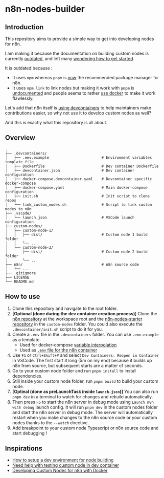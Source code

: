 # n8n-nodes-builder

## Introduction

This repository aims to provide a simple way to get into developing nodes for n8n.

I am making it because the documentation on building custom nodes is
currently [outdated](https://github.com/n8n-io/n8n-nodes-starter/issues/62), and left
many [wondering how to get started](https://community.n8n.io/t/n8n-nodes-starter-example-switched-to-pnpm-does-not-match-tutorial/59031).

It is outdated because :

- It uses `npm` whereas `pnpm` is [now](https://github.com/n8n-io/n8n/pull/4429) the recommended package manager for
  n8n.
- It uses `npm link` to link nodes but making it work with `pnpm`
  is [undocumented](https://community.n8n.io/t/issues-creating-custom-nodes/81250/4) and people seems to
  rather [use docker](https://community.n8n.io/t/need-help-with-testing-custom-node-in-dev-container/57520/5) to make it
  work flawlessly.

Let's add that n8n itself is [using devcontainers](https://github.com/n8n-io/n8n/tree/master/.devcontainer) to help
maintainers make contributions easier, so why not use it to develop custom nodes as well?

And this is exactly what this repository is all about.

## Overview

```text
.
├── .devcontainers/
│   ├── .env.example                        # Environment variables template file
│   ├── Dockerfile                          # Dev container Dockerfile
│   ├── devcontainer.json                   # Dev container configuration
│   ├── docker-compose.devcontainer.yaml    # Devcontainer specific docker-compose
│   ├── docker-compose.yaml                 # Main docker-compose configuration
│   ├── init.sh                             # Init script to clone repos
│   └── link_custom_nodes.sh                # Script to link custom nodes to n8n 
├── .vscode/
│   └── launch.json                         # VSCode launch configuration
├── custom-nodes/
│   ├── custom-node-1/
│   │   ├── dist/                           # Custom node 1 build folder
│   │   └── ...
│   └── custom-node-2/
│       ├── dist/                           # Custom node 2 build folder
│       └── ...
├── n8n/                                    # n8n source code             
│   └── ...
├── .gitignore
├── LICENSE
└── README.md
```

## How to use

1. Clone this repository and navigate to the root folder.
2. **[Optional (done during the dev container creation process)]** Clone
   the [n8n repository](https://github.com/n8n-io/n8n) at the workspace root and
   the [n8n-nodes-starter repository](https://github.com/n8n-io/n8n-nodes-starter) in the `custom-nodes` folder. You
   could also execute the `.devcontainer/init.sh` script to do it for you.
3. Create a `.env` file in the `.devcontainers` folder. You can use `.env.example` as a template.
    - Used for
      docker-compose [variable interpolation](https://docs.docker.com/compose/how-tos/environment-variables/variable-interpolation/#interpolation-syntax)
    - Used as [`.env` file for the n8n container](https://docs.docker.com/reference/compose-file/services/#env_file)
4. Use `F1` or `Ctrl+Shift+P` and select `Dev Containers: Reopen in Container` in VSCode. The first start it long (5m on
   my end) because it builds up n8n from source, but subsequent starts are a matter of seconds.
5. Go to your custom node folder and run `pnpm install` to install dependencies.
6. Still inside your custom node folder, run `pnpm build` to build your custom node.
7. **[Optinal (done as preLaunchTask inside `launch.json`)]** You can also run `pnpm dev` in a terminal to watch for changes and rebuild automatically.
8. Then press `F5` to start the n8n server in debug mode using `Launch n8n with debug` launch config. It will run `pnpm dev` in the custom nodes folder and start the n8n server in debug mode. The server will automatically restart when you make changes to the n8n source code or your custom nodes thanks to the `--watch` directive.
9. Add breakpoint to your custom node Typescript or n8n source code and start debugging !

## Inspirations

- [How to setup a dev environment for node building](https://community.n8n.io/t/how-to-setup-a-dev-environment-for-node-building/77150)
- [Need help with testing custom node in dev container](https://community.n8n.io/t/need-help-with-testing-custom-node-in-dev-container/57520)
- [Developing Custom Nodes for n8n with Docker](https://dev.to/hubschrauber/developing-custom-nodes-for-n8n-with-docker-3poj)